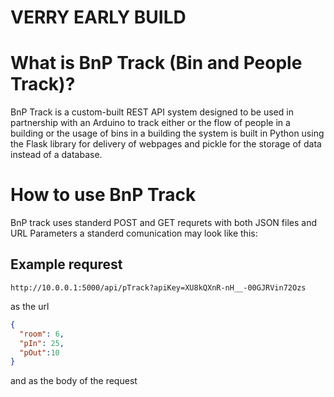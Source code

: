 # **VERRY EARLY BUILD**
# What is BnP Track (Bin and People Track)?
BnP Track is a custom-built REST API system designed to be used in partnership with an Arduino to track either or the flow of people in a building or the usage of bins in a building the system is built in Python using the Flask library for delivery of webpages and pickle for the storage of data instead of a database. 

# How to use BnP Track
BnP track uses standerd POST and GET requrets with both JSON files and URL Parameters a standerd comunication may look like this:

## Example requrest

```
http://10.0.0.1:5000/api/pTrack?apiKey=XU8kQXnR-nH__-00GJRVin72Ozs
```
as the url
``` json
{
  "room": 6,
  "pIn": 25,
  "pOut":10
}
```
and as the body of the request
